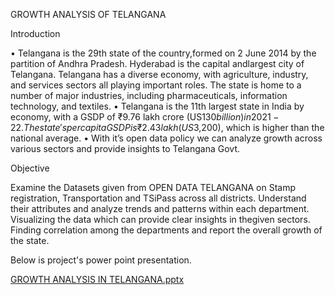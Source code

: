 GROWTH ANALYSIS OF TELANGANA

Introduction

• Telangana is the 29th state of the country,formed on 2 June 2014 by the partition of Andhra Pradesh. Hyderabad is the capital andlargest city of Telangana. Telangana has a diverse economy, with
agriculture, industry, and services sectors all playing important roles. The state is home to a number of major industries, including pharmaceuticals, information technology, and
textiles. 
• Telangana is the 11th largest state in India by economy, with a GSDP of ₹9.76 lakh crore (US$130 billion) in 2021-22. The state's per capita GSDP is ₹2.43 lakh (US$3,200), which is
higher than the national average. 
• With it’s open data policy we can analyze growth across various sectors and provide insights to Telangana Govt.

Objective

Examine the Datasets given from OPEN DATA TELANGANA on Stamp registration, Transportation and TSiPass across all districts.
Understand their attributes and analyze trends and patterns within each department.
Visualizing the data which can provide clear insights in thegiven sectors.
Finding correlation among the departments and report the overall growth of the state.

Below is project's power point presentation.

[GROWTH ANALYSIS IN TELANGANA.pptx](https://github.com/user-attachments/files/17347222/GROWTH.ANALYSIS.IN.TELANGANA.pptx)



